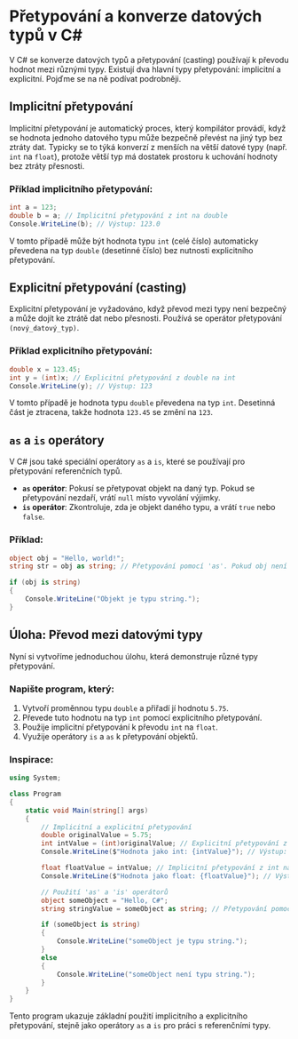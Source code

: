 # Přetypování a konverze datových typů v C#

V C# se konverze datových typů a přetypování (casting) používají k převodu hodnot mezi různými typy. Existují dva hlavní typy přetypování: implicitní a explicitní. Pojďme se na ně podívat podrobněji.

## Implicitní přetypování

Implicitní přetypování je automatický proces, který kompilátor provádí, když se hodnota jednoho datového typu může bezpečně převést na jiný typ bez ztráty dat. Typicky se to týká konverzí z menších na větší datové typy (např. `int` na `float`), protože větší typ má dostatek prostoru k uchování hodnoty bez ztráty přesnosti.

### Příklad implicitního přetypování:
``` csharp 
int a = 123;
double b = a; // Implicitní přetypování z int na double
Console.WriteLine(b); // Výstup: 123.0
```

V tomto případě může být hodnota typu `int` (celé číslo) automaticky převedena na typ `double` (desetinné číslo) bez nutnosti explicitního přetypování.

## Explicitní přetypování (casting)

Explicitní přetypování je vyžadováno, když převod mezi typy není bezpečný a může dojít ke ztrátě dat nebo přesnosti. Používá se operátor přetypování `(nový_datový_typ)`.

### Příklad explicitního přetypování:
``` csharp
double x = 123.45;
int y = (int)x; // Explicitní přetypování z double na int
Console.WriteLine(y); // Výstup: 123
```

V tomto případě je hodnota typu `double` převedena na typ `int`. Desetinná část je ztracena, takže hodnota `123.45` se změní na `123`.

## `as` a `is` operátory

V C# jsou také speciální operátory `as` a `is`, které se používají pro přetypování referenčních typů.

- **`as` operátor**: Pokusí se přetypovat objekt na daný typ. Pokud se přetypování nezdaří, vrátí `null` místo vyvolání výjimky.
- **`is` operátor**: Zkontroluje, zda je objekt daného typu, a vrátí `true` nebo `false`.

### Příklad:
``` csharp
object obj = "Hello, world!";
string str = obj as string; // Přetypování pomocí 'as'. Pokud obj není string, vrátí null.

if (obj is string)
{
    Console.WriteLine("Objekt je typu string.");
}
```

## Úloha: Převod mezi datovými typy

Nyní si vytvoříme jednoduchou úlohu, která demonstruje různé typy přetypování.

### Napište program, který:
1. Vytvoří proměnnou typu `double` a přiřadí jí hodnotu `5.75`.
2. Převede tuto hodnotu na typ `int` pomocí explicitního přetypování.
3. Použije implicitní přetypování k převodu `int` na `float`.
4. Využije operátory `is` a `as` k přetypování objektů.

### Inspirace:
``` csharp
using System;

class Program
{
    static void Main(string[] args)
    {
        // Implicitní a explicitní přetypování
        double originalValue = 5.75;
        int intValue = (int)originalValue; // Explicitní přetypování z double na int
        Console.WriteLine($"Hodnota jako int: {intValue}"); // Výstup: 5

        float floatValue = intValue; // Implicitní přetypování z int na float
        Console.WriteLine($"Hodnota jako float: {floatValue}"); // Výstup: 5

        // Použití 'as' a 'is' operátorů
        object someObject = "Hello, C#";
        string stringValue = someObject as string; // Přetypování pomocí 'as'

        if (someObject is string)
        {
            Console.WriteLine("someObject je typu string.");
        }
        else
        {
            Console.WriteLine("someObject není typu string.");
        }
    }
}
```

Tento program ukazuje základní použití implicitního a explicitního přetypování, stejně jako operátory `as` a `is` pro práci s referenčními typy.
